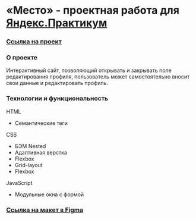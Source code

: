 # «Место» - проектная работа для [Яндекс.Практикум](https://practicum.yandex.ru/ "Яндекс Практикум!")


### [Ссылка на проект](https://agolubtsova.github.io/russian-travel/)


### О проекте

Интерактивный сайт, позволяющий открывать и закрывать поле редактирования профиля, пользователь может самостоятельно вносит свои данные и редактировать профиль. 


### Технологии и функциональность

HTML
* Семантические теги

CSS
* БЭМ Nested
* Адаптивная верстка 
* Flexbox
* Grid-layout
* Flexbox

JavaScript
* Модульные окна с формой

### [Ссылка на макет в Figma](https://www.figma.com/file/2cn9N9jSkmxD84oJik7xL7/JavaScript.-Sprint-4?node-id=0%3A1)
